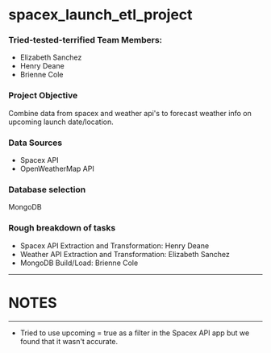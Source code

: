 # spacex_launch_etl_project

### Tried-tested-terrified Team Members:
- Elizabeth Sanchez
- Henry Deane
- Brienne Cole

### Project Objective
Combine data from spacex and weather api's to forecast weather info on upcoming launch date/location.

### Data Sources
- Spacex API
- OpenWeatherMap API

### Database selection
MongoDB

### Rough breakdown of tasks
- Spacex API Extraction and Transformation: Henry Deane
- Weather API Extraction and Transformation: Elizabeth Sanchez
- MongoDB Build/Load: Brienne Cole


-----------------------------------------------------------------------
# NOTES
-----------------------------------------------------------------------
- Tried to use upcoming = true as a filter in the Spacex API app but we found that it wasn't accurate.
